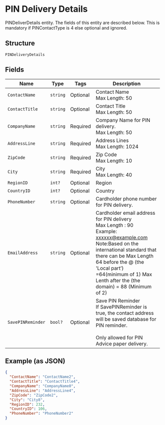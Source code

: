 
# PIN Delivery Details

PINDeliverDetails entity. The fields of this entity are described below.
This is mandatory if PINContactType is 4 else optional and ignored.

## Structure

`PINDeliveryDetails`

## Fields

| Name | Type | Tags | Description |
|  --- | --- | --- | --- |
| `ContactName` | `string` | Optional | Contact Name<br>Max Length: 50 |
| `ContactTitle` | `string` | Optional | Contact Title<br>Max Length: 50 |
| `CompanyName` | `string` | Required | Company Name for PIN delivery.<br>Max Length: 50 |
| `AddressLine` | `string` | Required | Address Lines<br>Max Length: 1024 |
| `ZipCode` | `string` | Required | Zip Code<br>Max Length: 10 |
| `City` | `string` | Required | City<br>Max Length: 40 |
| `RegionID` | `int?` | Optional | Region |
| `CountryID` | `int?` | Optional | Country |
| `PhoneNumber` | `string` | Optional | Cardholder phone number for PIN delivery. |
| `EmailAddress` | `string` | Optional | Cardholder email address for PIN delivery<br>Max Length : 90<br>Example: xxxxxx@example.com <br/>Note:Based on the international standard that there can be Max Length 64 before the @ (the 'Local part’) =64(minimum of 1) Max Lenth after the (the domain) = 88 (Minimum of 2) |
| `SavePINReminder` | `bool?` | Optional | Save PIN Reminder<br>If SavePINReminder is true, the contact address will be saved database for PIN reminder.<br><br/>Only allowed for PIN Advice paper delivery. |

## Example (as JSON)

```json
{
  "ContactName": "ContactName2",
  "ContactTitle": "ContactTitle4",
  "CompanyName": "CompanyName0",
  "AddressLine": "AddressLine4",
  "ZipCode": "ZipCode2",
  "City": "City8",
  "RegionID": 232,
  "CountryID": 106,
  "PhoneNumber": "PhoneNumber2"
}
```

